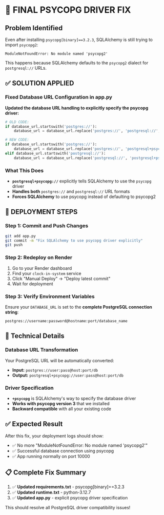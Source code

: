 # 🚨 FINAL PSYCOPG DRIVER FIX

## Problem Identified
Even after installing `psycopg[binary]==3.2.3`, SQLAlchemy is still trying to import `psycopg2`:
```
ModuleNotFoundError: No module named 'psycopg2'
```

This happens because SQLAlchemy defaults to the `psycopg2` dialect for `postgresql://` URLs.

## ✅ SOLUTION APPLIED

### Fixed Database URL Configuration in app.py
**Updated the database URL handling to explicitly specify the psycopg driver:**

```python
# OLD CODE:
if database_url.startswith('postgres://'):
    database_url = database_url.replace('postgres://', 'postgresql://', 1)

# NEW CODE:
if database_url.startswith('postgres://'):
    database_url = database_url.replace('postgres://', 'postgresql+psycopg://', 1)
elif database_url.startswith('postgresql://'):
    database_url = database_url.replace('postgresql://', 'postgresql+psycopg://', 1)
```

### What This Does
- **`postgresql+psycopg://`** explicitly tells SQLAlchemy to use the `psycopg` driver
- **Handles both** `postgres://` and `postgresql://` URL formats
- **Forces SQLAlchemy** to use psycopg instead of defaulting to psycopg2

## 🚀 DEPLOYMENT STEPS

### Step 1: Commit and Push Changes
```bash
git add app.py
git commit -m "Fix SQLAlchemy to use psycopg driver explicitly"
git push
```

### Step 2: Redeploy on Render
1. Go to your Render dashboard
2. Find your `clock-in-system` service
3. Click "Manual Deploy" → "Deploy latest commit"
4. Wait for deployment

### Step 3: Verify Environment Variables
Ensure your `DATABASE_URL` is set to the **complete PostgreSQL connection string**:
```
postgres://username:password@hostname:port/database_name
```

## 🔧 Technical Details

### Database URL Transformation
Your PostgreSQL URL will be automatically converted:
- **Input:** `postgres://user:pass@host:port/db`
- **Output:** `postgresql+psycopg://user:pass@host:port/db`

### Driver Specification
- **`+psycopg`** is SQLAlchemy's way to specify the database driver
- **Works with psycopg version 3** that we installed
- **Backward compatible** with all your existing code

## ✅ Expected Result
After this fix, your deployment logs should show:
- ✅ No more "ModuleNotFoundError: No module named 'psycopg2'"
- ✅ Successful database connection using psycopg
- ✅ App running normally on port 10000

## 📋 Complete Fix Summary
1. ✅ **Updated requirements.txt** - psycopg[binary]==3.2.3
2. ✅ **Updated runtime.txt** - python-3.12.7  
3. ✅ **Updated app.py** - explicit psycopg driver specification

This should resolve all PostgreSQL driver compatibility issues!
